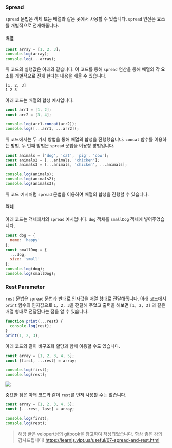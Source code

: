 ### Spread

`spread` 문법은 객체 또는 배열과 같은 곳에서 사용할 수 있습니다. `spread` 연산은 요소를 개별적으로 전개해줍니다.

#### 배열

```javascript
const array = [1, 2, 3];
console.log(array);
console.log(...array);
```

위 코드의 실행값은 아래와 같습니다. 이 코드를 통해 `spread` 연산을 통해 배열의 각 요소를 개별적으로 전개 한다는 내용을 배울 수 있습니다.

```
[1, 2, 3]
1 2 3
```

아래 코드는 배열의 합성 예시입니다.

```javascript
const arr1 = [1, 2];
const arr2 = [3, 4];

console.log(arr1.concat(arr2));
console.log([...arr1, ...arr2]);
```

위 코드에서는 두 가지 방법을 통해 배열의 합성을 진행했습니다. `concat` 함수를 이용하는 방법, 두 번째 방법은 `spread` 문법을 이용항 방법입니다. <br>

```javascript
const animals = ['dog', 'cat', 'pig', 'cow'];
const animals2 = [...animals, 'chicken'];
const animals3 = [...animals, 'chicken', ...animals];

console.log(animals);
console.log(animals2);
console.log(animals3);
```

위 코드 예시처럼 `spread` 문법을 이용하여 배열의 합성을 진행할 수 있습니다.

#### 객체

아래 코드는 객체에서의 `spread` 예시입니다. `dog` 객체를 `smallDog` 객체에 넣어주었습니다.

```javascript
const dog = {
  name: 'happy'
};
const smallDog = {
  ...dog,
  size: 'small'
};
console.log(dog);
console.log(smallDog);
```

### Rest Parameter

`rest` 문법은 `spread` 문법과 반대로 인자값을 배열 형태로 전달해줍니다. 아래 코드에서 `print` 함수의 인자값으로 `1, 2, 3`을 전달해 주었고 출력을 해보면 `[1, 2, 3]` 과 같은 배열 형태로 전달된다는 점을 알 수 있습니다.

```javascript
function print(...rest) {
  console.log(rest);
}
print(1, 2, 3);
```

아래 코드와 같이 비구조화 할당과 함께 이용할 수도 있습니다.

```javascript
const array = [1, 2, 3, 4, 5];
const [first, ...rest] = array;

console.log(first);
console.log(rest);
```

![](https://images.velog.io/images/napol/post/2fc86c2c-2c5e-451b-9b25-865f56f58e81/%E1%84%89%E1%85%B3%E1%84%8F%E1%85%B3%E1%84%85%E1%85%B5%E1%86%AB%E1%84%89%E1%85%A3%E1%86%BA%202021-05-04%20%E1%84%8B%E1%85%A9%E1%84%92%E1%85%AE%2012.19.53.png)

중요한 점은 아래 코드와 같이 `rest`를 먼저 사용할 수는 없습니다.

```javascript
const array = [1, 2, 3, 4, 5];
const [...rest, last] = array;

console.log(first);
console.log(rest);
```

> 해당 글은 velopert님의 gitbook을 참고하여 작성되었습니다. 항상 좋은 강의 감사드립니다!
> https://learnjs.vlpt.us/useful/07-spread-and-rest.html
